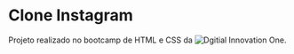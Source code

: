 # Clone Instagram

Projeto realizado no bootcamp de HTML e CSS da ![Dgitial Innovation One](https://web.digitalinnovation.one/home).
